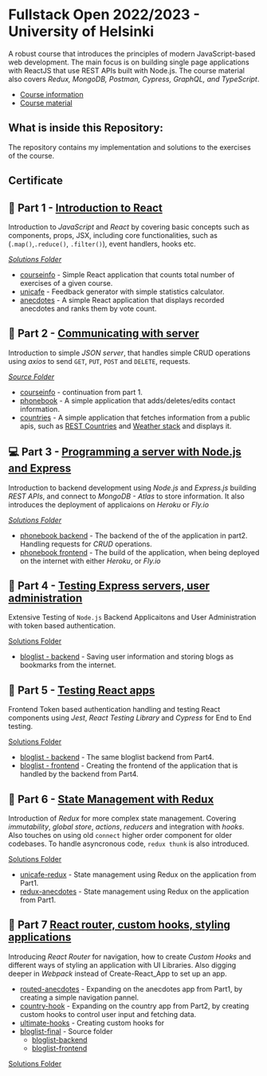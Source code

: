 # Fullstack Open 2022/2023 - University of Helsinki
A robust course that introduces the principles of modern JavaScript-based web development. The main focus is on building single page applications with ReactJS that use REST APIs built with Node.js. The course material also covers _Redux, MongoDB, Postman, Cypress, GraphQL, and TypeScript_.

- [Course information](https://www.helsinki.fi/en/admissions-and-education/open-university/multidisciplinary-themed-modules/full-stack)
- [Course material](https://fullstackopen.com/en/)

## What is inside this Repository: 

The repository contains my implementation and solutions to the exercises of the course. 

## Certificate



## 🌟 Part 1 - [Introduction to React](https://fullstackopen.com/en/part1)

Introduction to _JavaScript_ and _React_ by covering basic concepts such as components, props, JSX, including core functionalities, such as (`.map()`,`.reduce()`, `.filter()`), event handlers, hooks etc.

[_Solutions Folder_](https://github.com/Sevastiyan/FullStackOpen/tree/main/part1)

- [courseinfo](https://github.com/Sevastiyan/FullStackOpen/tree/main/part1/courseinfo) - Simple React application that counts total number of exercises of a given course.
- [unicafe](https://github.com/Sevastiyan/FullStackOpen/tree/main/part1/unicafe) - Feedback generator with simple statistics calculator.
- [anecdotes](https://github.com/Sevastiyan/FullStackOpen/tree/main/part1/anecdotes) - A simple React application that displays recorded anecdotes and ranks them by vote count.

## 📱 Part 2 - [Communicating with server](https://fullstackopen.com/en/part1)

Introduction to simple _JSON server_, that handles simple CRUD operations using _axios_ to send `GET`, `PUT`, `POST` and `DELETE`, requests.

[_Source Folder_](https://github.com/Sevastiyan/FullStackOpen/tree/main/part2)

- [courseinfo](https://github.com/Sevastiyan/FullStackOpen/tree/main/part2/courseinfo) - continuation from part 1.
- [phonebook](https://github.com/Sevastiyan/FullStackOpen/tree/main/part2/phonebook) - A simple application that adds/deletes/edits contact information.
- [countries](https://github.com/Sevastiyan/FullStackOpen/tree/main/part2/countries) - A simple application that fetches information from a public apis, such as [REST Countries](https://restcountries.eu/) and [Weather stack](https://weatherstack.com/) and displays it.


## 💻 Part 3 - [Programming a server with Node.js and Express](https://fullstackopen.com/en/part3)

Introduction to backend development using _Node.js_ and _Express.js_ building _REST APIs_, and connect to _MongoDB - Atlas_ to store information. It also introduces the deployment of applicaions on _Heroku_ or _Fly.io_

[_Solutions Folder_](https://github.com/Sevastiyan/FullStackOpen/tree/main/part3)

- [phonebook backend](https://github.com/Sevastiyan/FullStackOpen/tree/main/part3/backend) - The backend of the of the application in part2. Handling requests for _CRUD_ operations.
- [phonebook frontend](https://github.com/Sevastiyan/FullStackOpen/tree/main/part3/phonebook) - The build of the application, when being deployed on the internet with either _Heroku_, or _Fly.io_


## 🧪 Part 4 - [Testing Express servers, user administration](https://fullstackopen.com/en/part4)

Extensive Testing of `Node.js` Backend Applicaitons and User Administration with token based authentication.

[Solutions Folder](https://github.com/Sevastiyan/FullStackOpen/tree/main/part4)

- [bloglist - backend](https://github.com/Sevastiyan/FullStackOpen/treepart4/BlogList) - Saving user information and storing blogs as bookmarks from the internet.

## 🧪 Part 5 - [Testing React apps](https://fullstackopen.com/en/part5)

Frontend Token based authentication handling and testing React components using _Jest_, _React Testing Library_ and _Cypress_ for End to End testing.

[Solutions Folder](https://github.com/Sevastiyan/FullStackOpen/tree/main/part5)

- [bloglist - backend](https://github.com/Sevastiyan/FullStackOpen/tree/part5/blog-backend) - The same bloglist backend from Part4.
- [bloglist - frontend](https://github.com/Sevastiyan/FullStackOpen/tree/part5/bloglist-frontend) - Creating the frontend of the application that is handled by the backend from Part4. 

## 🌿 Part 6 - [State Management with Redux](https://fullstackopen.com/en/part6)

Introduction of _Redux_ for more complex state management. Covering _immutability_, _global store_, _actions_, _reducers_ and integration with _hooks_. Also touches on using old `connect` higher order component for older codebases. To handle asyncronous code, `redux thunk` is also introduced.

[Solutions Folder](https://github.com/Sevastiyan/FullStackOpen/tree/main/part6)

- [unicafe-redux](https://github.com/Sevastiyan/FullStackOpen/tree/main/part6/unicafe-redux) - State management using Redux on the application from Part1.
- [redux-anecdotes](https://github.com/Sevastiyan/FullStackOpen/tree/main/part6/redux-anecdotes) - State management using Redux on the application from Part1.

## 🎨 Part 7 [React router, custom hooks, styling applications](https://fullstackopen.com/en/part7)

Introducing _React Router_ for navigation, how to create _Custom Hooks_ and different ways of styling an application with UI Libraries. Also digging deeper in _Webpack_ instead of Create-React_App to set up an app. 

- [routed-anecdotes](https://github.com/Sevastiyan/FullStackOpen/tree/main/part7/routed-anecdotes) - Expanding on the anecdotes app from Part1, by creating a simple navigation pannel.
- [country-hook](https://github.com/Sevastiyan/FullStackOpen/tree/main/part7/country-hook) - Expanding on the country app from Part2, by creating custom hooks to control user input and fetching data.
- [ultimate-hooks](https://github.com/Sevastiyan/FullStackOpen/tree/main/part7/ultimate-hooks) - Creating custom hooks for 
- [bloglist-final](https://github.com/Sevastiyan/FullStackOpen/tree/main/part7/bloglist) - Source folder
    - [bloglist-backend]()
    - [bloglist-frontend]()

[Solutions Folder](https://github.com/Sevastiyan/FullStackOpen/tree/main/part7)


